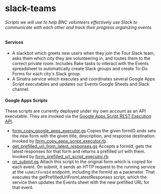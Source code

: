 # slack-teams

###### Scripts we will use to help BNC volunteers effectively use Slack to communicate with each other and track their progress organizing events.

#### Services

* A slackbot which greets new users when they join the Tour Slack team, asks them which city they are volunteering in, and routes them to the correct private room. Includes Rake tasks to interact with the Events spreadsheet to automatically create Slack groups and create To-Do Forms for each city's Slack group.
* A Sinatra service which executes and coordinates several Google Apps Script executables and updates our Events Google Sheets and Slack channel.

#### Google Apps Scripts
These scripts are currently deployed under my own account as an API executable. They are invoked via the [Google Apps Script REST Execution API](https://developers.google.com/apps-script/guides/rest/).
* [form_copy_google_apps_executor.gs](https://github.com/BrandNewCongress/slack-teams/blob/master/scripts/form_copy_google_apps_executor.gs) Copies the given formID ands sets the new form with the given title, description, and response destination. Invoked by [form_copy_apps_script_executor.rb](https://github.com/BrandNewCongress/slack-teams/blob/master/lib/form_copy_apps_script_executor.rb).
* [get_prefilled_url_from_latest_responses.gs](https://github.com/BrandNewCongress/slack-teams/blob/master/scripts/get_prefilled_url_from_latest_responses.gs) Accepts a formId, gets the latest responses for that form and returns a prefilled url with them. Invoked by [form_prefilled_url_script_executor.rb](https://github.com/BrandNewCongress/slack-teams/blob/master/lib/form_prefilled_url_script_executor.rb).
* [on_submit.gs](https://github.com/BrandNewCongress/slack-teams/blob/master/scripts/on_submit.gs) Attach this script to the original form which is copied for each event. On submit, it sends an HTTP request to the running service at the `submitFormId` endpoint, including the formId as a parameter. That executes the getPrefilledUrlFromLatestResponses script, which the service then updates the Events sheet with the new prefilled URL for that event.
